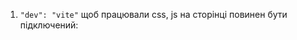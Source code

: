 1. `"dev": "vite"`
    щоб працювали css, js на сторінці повинен бути підключений:
    <script type="module" src="/main.js"></script>
